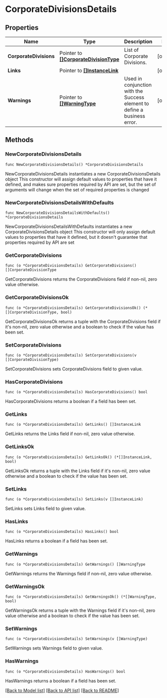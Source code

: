 # CorporateDivisionsDetails

## Properties

Name | Type | Description | Notes
------------ | ------------- | ------------- | -------------
**CorporateDivisions** | Pointer to [**[]CorporateDivisionType**](CorporateDivisionType.md) | List of Corporate Divisions. | [optional] 
**Links** | Pointer to [**[]InstanceLink**](InstanceLink.md) |  | [optional] 
**Warnings** | Pointer to [**[]WarningType**](WarningType.md) | Used in conjunction with the Success element to define a business error. | [optional] 

## Methods

### NewCorporateDivisionsDetails

`func NewCorporateDivisionsDetails() *CorporateDivisionsDetails`

NewCorporateDivisionsDetails instantiates a new CorporateDivisionsDetails object
This constructor will assign default values to properties that have it defined,
and makes sure properties required by API are set, but the set of arguments
will change when the set of required properties is changed

### NewCorporateDivisionsDetailsWithDefaults

`func NewCorporateDivisionsDetailsWithDefaults() *CorporateDivisionsDetails`

NewCorporateDivisionsDetailsWithDefaults instantiates a new CorporateDivisionsDetails object
This constructor will only assign default values to properties that have it defined,
but it doesn't guarantee that properties required by API are set

### GetCorporateDivisions

`func (o *CorporateDivisionsDetails) GetCorporateDivisions() []CorporateDivisionType`

GetCorporateDivisions returns the CorporateDivisions field if non-nil, zero value otherwise.

### GetCorporateDivisionsOk

`func (o *CorporateDivisionsDetails) GetCorporateDivisionsOk() (*[]CorporateDivisionType, bool)`

GetCorporateDivisionsOk returns a tuple with the CorporateDivisions field if it's non-nil, zero value otherwise
and a boolean to check if the value has been set.

### SetCorporateDivisions

`func (o *CorporateDivisionsDetails) SetCorporateDivisions(v []CorporateDivisionType)`

SetCorporateDivisions sets CorporateDivisions field to given value.

### HasCorporateDivisions

`func (o *CorporateDivisionsDetails) HasCorporateDivisions() bool`

HasCorporateDivisions returns a boolean if a field has been set.

### GetLinks

`func (o *CorporateDivisionsDetails) GetLinks() []InstanceLink`

GetLinks returns the Links field if non-nil, zero value otherwise.

### GetLinksOk

`func (o *CorporateDivisionsDetails) GetLinksOk() (*[]InstanceLink, bool)`

GetLinksOk returns a tuple with the Links field if it's non-nil, zero value otherwise
and a boolean to check if the value has been set.

### SetLinks

`func (o *CorporateDivisionsDetails) SetLinks(v []InstanceLink)`

SetLinks sets Links field to given value.

### HasLinks

`func (o *CorporateDivisionsDetails) HasLinks() bool`

HasLinks returns a boolean if a field has been set.

### GetWarnings

`func (o *CorporateDivisionsDetails) GetWarnings() []WarningType`

GetWarnings returns the Warnings field if non-nil, zero value otherwise.

### GetWarningsOk

`func (o *CorporateDivisionsDetails) GetWarningsOk() (*[]WarningType, bool)`

GetWarningsOk returns a tuple with the Warnings field if it's non-nil, zero value otherwise
and a boolean to check if the value has been set.

### SetWarnings

`func (o *CorporateDivisionsDetails) SetWarnings(v []WarningType)`

SetWarnings sets Warnings field to given value.

### HasWarnings

`func (o *CorporateDivisionsDetails) HasWarnings() bool`

HasWarnings returns a boolean if a field has been set.


[[Back to Model list]](../README.md#documentation-for-models) [[Back to API list]](../README.md#documentation-for-api-endpoints) [[Back to README]](../README.md)


